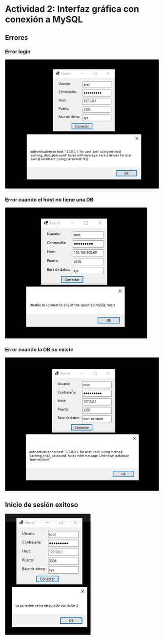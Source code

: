 # Actividad 2: Interfaz gráfica con conexión a MySQL
## Errores
### Error login
![Login](screenshots/errLogin.PNG)
### Error cuando el host no tiene una DB
![No DB](screenshots/errExistantNoDB.PNG)
### Error cuando la DB no existe
![DB](screenshots/errDB.PNG)
## Inicio de sesión exitoso
![Success](screenshots/success.PNG)
